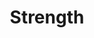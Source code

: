 ---
title: "Strength"

domain:
  grantedPower: |
    You can perform a feat of strength as a supernatural ability. You gain an enhancement bonus to Strength equal to your cleric level. Activating the power is a free action, the power lasts 1 round, and it is usable once per day.
  spells: |
    1. {% spell_link enlarge-person %}
    1. {% spell_link bulls-strength %}
    1. {% spell_link magic-vestment %}
    1. {% spell_link spell-immunity %}
    1. {% spell_link righteous-might %}
    1. {% spell_link stoneskin %}
    1. {% spell_link grasping-hand %}
    1. {% spell_link clenched-fist %}
    1. {% spell_link crushing-hand %}
---